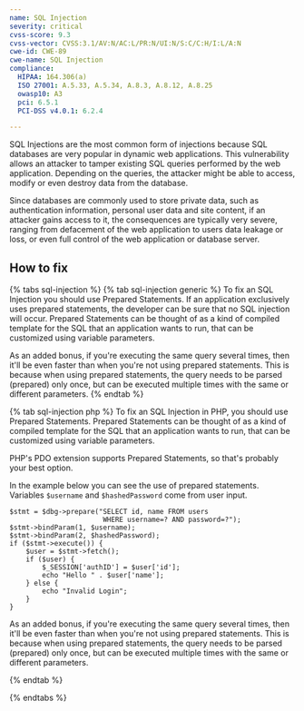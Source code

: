 ```yaml
---
name: SQL Injection
severity: critical
cvss-score: 9.3
cvss-vector: CVSS:3.1/AV:N/AC:L/PR:N/UI:N/S:C/C:H/I:L/A:N
cwe-id: CWE-89
cwe-name: SQL Injection
compliance:
  HIPAA: 164.306(a)
  ISO 27001: A.5.33, A.5.34, A.8.3, A.8.12, A.8.25
  owasp10: A3
  pci: 6.5.1
  PCI-DSS v4.0.1: 6.2.4

---            
```


SQL Injections are the most common form of injections because SQL databases are very popular in dynamic web applications. This vulnerability allows an attacker to tamper existing SQL queries performed by the web application. Depending on the queries, the attacker might be able to access, modify or even destroy data from the database.

Since databases are commonly used to store private data, such as authentication information, personal user data and site content, if an attacker gains access to it, the consequences are typically very severe, ranging from defacement of the web application to users data leakage or loss, or even full control of the web application or database server.

## How to fix

{% tabs sql-injection %}
{% tab sql-injection generic %}
To fix an SQL Injection you should use Prepared Statements. If an application exclusively uses prepared statements, the developer can be sure that no SQL injection will occur.
Prepared Statements can be thought of as a kind of compiled template for the SQL that an application wants to run, that can be customized using variable parameters.

As an added bonus, if you're executing the same query several times, then it'll be even faster than when you're not using prepared statements. This is because when using prepared statements, the query needs to be parsed (prepared) only once, but can be executed multiple times with the same or different parameters. 
{% endtab %}

{% tab sql-injection php %}
To fix an SQL Injection in PHP, you should use Prepared Statements. Prepared Statements can be thought of as a kind of compiled template for the SQL that an application wants to run, that can be customized using variable parameters.

PHP's PDO extension supports Prepared Statements, so that's probably your best option.

In the example below you can see the use of prepared statements. Variables ```$username``` and ```$hashedPassword``` come from user input.

```
$stmt = $dbg->prepare("SELECT id, name FROM users
                       WHERE username=? AND password=?");
$stmt->bindParam(1, $username);
$stmt->bindParam(2, $hashedPassword);
if ($stmt->execute()) {
	$user = $stmt->fetch();
	if ($user) {
		$_SESSION['authID'] = $user['id'];
		echo "Hello " . $user['name'];
	} else {
		echo "Invalid Login";
	}
}
```  

As an added bonus, if you're executing the same query several times, then it'll be even faster than when you're not using prepared statements. This is because when using prepared statements, the query needs to be parsed (prepared) only once, but can be executed multiple times with the same or different parameters. 

{% endtab %}

{% endtabs %}
